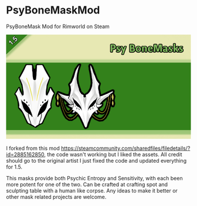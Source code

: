 # PsyBoneMaskMod
PsyBoneMask Mod for Rimworld on Steam

![alt text](https://github.com/josemg08/PsyBoneMaskMod/blob/main/About/Preview.png?raw=true)

I forked from this mod https://steamcommunity.com/sharedfiles/filedetails/?id=2885162850, the code wasn't working but I liked the assets. All credit should go to the original artist I just fixed the code and updated everything for 1.5.

This masks provide both Psychic Entropy and Sensitivity, with each been more potent for one of the two. Can be crafted at crafting spot and sculpting table with a human like corpse.
Any ideas to make it better or other mask related projects are welcome.
